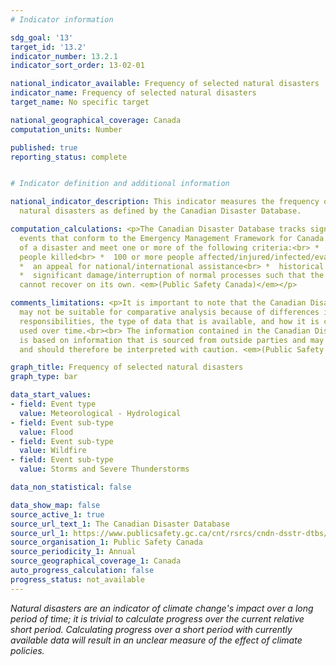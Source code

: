 ```yaml
---
# Indicator information

sdg_goal: '13'
target_id: '13.2'
indicator_number: 13.2.1
indicator_sort_order: 13-02-01

national_indicator_available: Frequency of selected natural disasters
indicator_name: Frequency of selected natural disasters
target_name: No specific target

national_geographical_coverage: Canada
computation_units: Number

published: true
reporting_status: complete


# Indicator definition and additional information

national_indicator_description: This indicator measures the frequency of selected
  natural disasters as defined by the Canadian Disaster Database.

computation_calculations: <p>The Canadian Disaster Database tracks significant disaster
  events that conform to the Emergency Management Framework for Canada's definition
  of a disaster and meet one or more of the following criteria:<br> *  10 or more
  people killed<br> *  100 or more people affected/injured/infected/evacuated or homeless<br>
  *  an appeal for national/international assistance<br> *  historical significance<br>
  *  significant damage/interruption of normal processes such that the community affected
  cannot recover on its own. <em>(Public Safety Canada)</em></p>

comments_limitations: <p>It is important to note that the Canadian Disaster Database
  may not be suitable for comparative analysis because of differences in jurisdictional
  responsibilities, the type of data that is available, and how it is collected and
  used over time.<br><br> The information contained in the Canadian Disaster Database
  is based on information that is sourced from outside parties and may not be accurate
  and should therefore be interpreted with caution. <em>(Public Safety Canada)</em></p>

graph_title: Frequency of selected natural disasters
graph_type: bar

data_start_values:
- field: Event type
  value: Meteorological - Hydrological
- field: Event sub-type
  value: Flood
- field: Event sub-type
  value: Wildfire
- field: Event sub-type
  value: Storms and Severe Thunderstorms

data_non_statistical: false

data_show_map: false
source_active_1: true
source_url_text_1: The Canadian Disaster Database
source_url_1: https://www.publicsafety.gc.ca/cnt/rsrcs/cndn-dsstr-dtbs/index-en.aspx
source_organisation_1: Public Safety Canada
source_periodicity_1: Annual
source_geographical_coverage_1: Canada
auto_progress_calculation: false
progress_status: not_available
---
```

<i>Natural disasters are an indicator of climate change's impact over a long period of time; it is trivial to calculate progress over the current relative short period. Calculating progress over a short period with currently available data will result in an unclear measure of the effect of climate policies.</i>